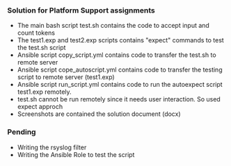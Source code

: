 ### Solution for Platform Support assignments
- The main bash script test.sh contains the code to accept input and count tokens
- The test1.exp and test2.exp scripts contains "expect" commands to test the test.sh script
- Ansible script copy_script.yml contains code to transfer the test.sh to remote server
- Ansible script cope_autoscript.yml contains code to transfer the testing script to remote server (test1.exp)
- Ansible script run_script.yml contains code to run the autoexpect script test1.exp remotely.
- test.sh cannot be run remotely since it needs user interaction. So used expect approch
- Screenshots are contained the solution document (docx)

### Pending
- Writing the rsyslog filter
- Writing the Ansible Role to test the script
